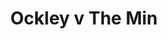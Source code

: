 ---
year: "2002"
serialNumber: "0263" 
game: "Ockley"
title: "Ockley v The Min"
gameLocation: ""
gameDate: ""
result: ""
resultType: ""
type: "game"
---